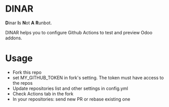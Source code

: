 # DINAR

**D**inar **I**s **N**ot **A** **R**unbot.

DINAR helps you to configure Github Actions to test and preview Odoo addons.

# Usage

* Fork this repo
* set MY_GITHUB_TOKEN in fork's setting. The token must have access to the repos
* Update repositories list and other settings in config.yml
* Check Actions tab in the fork
* In your repositories: send new PR or rebase existing one

